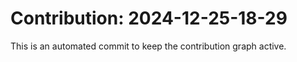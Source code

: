 # Contribution: 2024-12-25-18-29
This is an automated commit to keep the contribution graph active.
